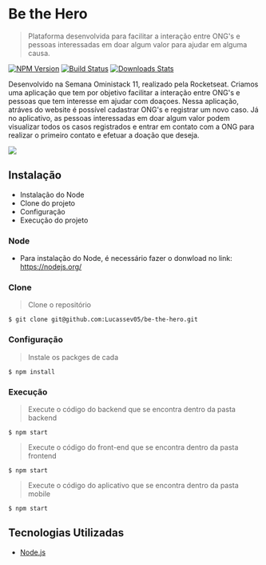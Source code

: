 # Be the Hero
> Plataforma desenvolvida para facilitar a interação entre ONG's e pessoas interessadas em doar algum valor para ajudar em alguma causa.

[![NPM Version][npm-image]][npm-url]
[![Build Status][travis-image]][travis-url]
[![Downloads Stats][npm-downloads]][npm-url]

Desenvolvido na Semana Oministack 11, realizado pela Rocketseat. 
Criamos uma aplicação que tem por objetivo facilitar a interação entre ONG's e pessoas que tem interesse em ajudar com doaçoes.
Nessa aplicação, atráves do website é possível cadastrar ONG's e registrar um novo caso. Já no aplicativo, as pessoas interessadas em doar algum valor
podem visualizar todos os casos registrados e entrar em contato com a ONG para realizar o primeiro contato e efetuar a doação que deseja. 

![](../header.png)

## Instalação

- Instalação do Node
- Clone do projeto
- Configuração
- Execução do projeto

### Node

- Para instalação do Node, é necessário fazer o donwload no link: https://nodejs.org/

### Clone

> Clone o repositório

```shell
$ git clone git@github.com:Lucassev05/be-the-hero.git
```

### Configuração

> Instale os packges de cada 

```shell
$ npm install
```

### Execução
> Execute o código do backend que se encontra dentro da pasta backend

```shell
$ npm start
```

> Execute o código do front-end que se encontra dentro da pasta frontend

```shell
$ npm start
```

> Execute o código do aplicativo que se encontra dentro da pasta mobile

```shell
$ npm start
```

## Tecnologias Utilizadas
- <a href="https://nodejs.org/" target="_blank">Node.js</a>

[npm-image]: https://img.shields.io/npm/v/datadog-metrics.svg?style=flat-square
[npm-url]: https://npmjs.org/package/datadog-metrics
[npm-downloads]: https://img.shields.io/npm/dm/datadog-metrics.svg?style=flat-square
[travis-image]: https://img.shields.io/travis/dbader/node-datadog-metrics/master.svg?style=flat-square
[travis-url]: https://travis-ci.org/dbader/node-datadog-metrics
